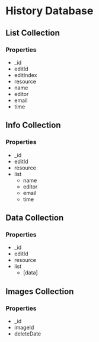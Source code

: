 # History Database

## List Collection

### Properties

- _id
- editId
- editIndex
- resource
- name
- editor
- email
- time

## Info Collection

### Properties

- _id
- editId
- resource
- list
    - name
    - editor
    - email
    - time

## Data Collection

### Properties

- _id
- editId
- resource
- list
    - [data]

## Images Collection

### Properties

- _id
- imageId
- deleteDate
